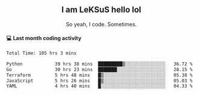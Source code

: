<h2 align="center">I am LeKSuS hello lol</h2>
<p align="center">So yeah, I code. Sometimes.</p>

#### :computer: Last month coding activity
<!--START_SECTION:waka-->

```txt
Total Time: 105 hrs 3 mins

Python            39 hrs 38 mins  █████████▒░░░░░░░░░░░░░░░   36.72 %
Go                30 hrs 23 mins  ███████░░░░░░░░░░░░░░░░░░   28.15 %
Terraform         5 hrs 48 mins   █▒░░░░░░░░░░░░░░░░░░░░░░░   05.38 %
JavaScript        5 hrs 26 mins   █▒░░░░░░░░░░░░░░░░░░░░░░░   05.03 %
YAML              4 hrs 40 mins   █░░░░░░░░░░░░░░░░░░░░░░░░   04.33 %
```

<!--END_SECTION:waka-->
